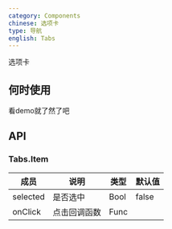 ```yaml
---
category: Components
chinese: 选项卡
type: 导航
english: Tabs
---
```




选项卡

## 何时使用

看demo就了然了吧

## API

### Tabs.Item
| 成员        | 说明           | 类型               | 默认值       |
|------------|----------------|--------------------|--------------|
| selected    | 是否选中        | Bool |  false  |
| onClick    |  点击回调函数     | Func |    |  |
